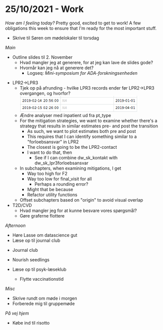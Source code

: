 # 25/10/2021 - Work
*How am I feeling today?*
Pretty good, excited to get to work! A few obligations this week to ensure that I'm ready for the most important stuff.

* Skrive til Søren om mødelokaler til torsdag

*Main*
- Outline slides til 2. November
	- Hvad mangler jeg at generere, for at jeg kan lave de slides gode?
	- Hvornår kan jeg nå at generere det?
		- Logseq: *Mini-symposium for ADA-forskningsenheden*
* LPR2->LPR3
	* Tjek op på afrunding - hvilke LPR3 records ender før LPR2->LPR3 overgangen, og hvorfor?
![](BearImages/5B4F0746-96E6-40F1-AFC1-EFA040DC853A-860-0000001823B583AD/6D67C752-38ED-430A-A13E-E99DA49689EC.png)
	- Ændre analyser med inpatient ud fra pt_type
	- For the mitigation strategies, we want to examine whether there's a strategy that results in similar estimates pre- and post the transition
		- As such, we want to plot estimates both pre and post
		- This requires that I can identify something similar to a "forloebsansvar" in LPR2
		- The closest is going to be the LPR2-contact
		- I want to do that, then
			- See if I can combine dw_sk_kontakt with dw_sk_lpr3forloebsansvar
	* In subchapters, when examining mitigations, I get
		* Way too high for F2
		* Way too low for final_visit for all 
			* Perhaps a rounding error?
		* Might that be because
		* Refactor utility functions
	* Offset subchapters based on "origin" to avoid visual overlap
* T2D/CVD
	* Hvad mangler jeg for at kunne besvare vores spørgsmål?
	* Gøre graferne flottere


*Afternoon*
- Høre Lasse om datascience gut
- Læse op til journal club
* Journal club
* Nourish seedlings

* Læse op til psyk-læseklub
	* Flytte vaccinationstid

*Misc*
- Skrive rundt om møde i morgen
- Forberede mig til gruppemøde

*På vej hjem*
* Købe ind til risotto

<!-- {BearID:1E5AA7BB-0379-42DA-81DB-CEA04E2BE9A2-860-00000000833BAEB2} -->
